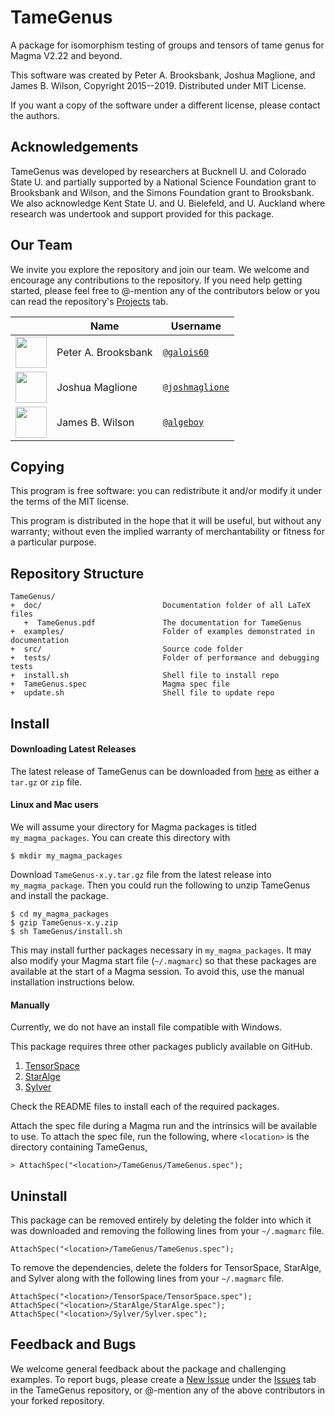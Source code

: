 # TameGenus

A package for isomorphism testing of groups and tensors of tame genus for  Magma 
V2.22 and beyond. 

This software was created by Peter A. Brooksbank, Joshua Maglione, and James B. 
Wilson, Copyright 2015--2019. Distributed under MIT License.

If you want a copy of the software under a different license, please contact 
the authors. 



## Acknowledgements

TameGenus was developed by researchers at Bucknell U. and Colorado State U. and
partially supported by a National Science Foundation grant to Brooksbank and 
Wilson, and the Simons Foundation grant to Brooksbank.  We also acknowledge 
Kent State U. and U. Bielefeld, and U. Auckland where research was undertook 
and support provided for this package.



## Our Team

We invite you explore the repository and join our team.  We welcome and encourage any contributions to the repository. If you need help getting started, please feel free to @-mention any of the contributors below or you can read the repository's [Projects](https://github.com/thetensor-space/TameGenus/projects) tab.

|                                                                              | Name                | Username                         | 
-------------------------------------------------------------------------------|---------------------|----------------------------------|
<img src="https://avatars.githubusercontent.com/galois60" height="50px"/>      | Peter A. Brooksbank | [`@galois60`](https://github.com/galois60)                |
<img src="https://avatars.githubusercontent.com/joshmaglione" height="50px"/>  | Joshua Maglione     | [`@joshmaglione`](https://github.com/joshmaglione)        |
<img src="https://avatars.githubusercontent.com/algeboy" height="50px"/>       | James B. Wilson     | [`@algeboy`](https://github.com/algeboy)                  |



## Copying 

This program is free software: you can redistribute it and/or modify it 
under the terms of the MIT license.

This program is distributed in the hope that it will be useful, but without any
warranty; without even the implied warranty of merchantability or fitness for a
particular purpose. 



## Repository Structure
```
TameGenus/
+  doc/                           Documentation folder of all LaTeX files
   +  TameGenus.pdf               The documentation for TameGenus
+  examples/                      Folder of examples demonstrated in documentation
+  src/                           Source code folder 
+  tests/                         Folder of performance and debugging tests
+  install.sh                     Shell file to install repo
+  TameGenus.spec                 Magma spec file
+  update.sh                      Shell file to update repo
```



## Install

#### Downloading Latest Releases

The latest release of TameGenus can be downloaded from 
[here](https://github.com/thetensor-space/TameGenus/releases/latest) 
as either a `tar.gz` or `zip` file.

#### Linux and Mac users

We will assume your directory for Magma packages is titled `my_magma_packages`. You can create this directory with
```
$ mkdir my_magma_packages
```
Download `TameGenus-x.y.tar.gz` file from the latest release into `my_magma_package`.
Then you could run the following to unzip TameGenus and install the package.
```
$ cd my_magma_packages
$ gzip TameGenus-x.y.zip
$ sh TameGenus/install.sh
```

This may install further packages necessary in `my_magma_packages`. It may also modify your Magma start file (`~/.magmarc`) so that these packages are available at the start of a Magma session. To avoid this, use the manual installation instructions below.


#### Manually

Currently, we do not have an install file compatible with Windows. 

This package requires three other packages publicly available on GitHub.
  1. [TensorSpace](https://github.com/thetensor-space/TensorSpace)
  2. [StarAlge](https://github.com/thetensor-space/StarAlge)
  3. [Sylver](https://github.com/thetensor-space/Sylver)

Check the README files to install each of the required packages.

Attach the spec file during a Magma run and the intrinsics will be available
to use.  To attach the spec file, run the following, where `<location>` is the directory containing TameGenus,
```
> AttachSpec("<location>/TameGenus/TameGenus.spec");
```



## Uninstall

This package can be removed entirely by deleting the folder into which it was 
downloaded and removing the following lines from your `~/.magmarc` file.
```
AttachSpec("<location>/TameGenus/TameGenus.spec");
```

To remove the dependencies, delete the folders for TensorSpace, StarAlge, and 
Sylver along with the following lines from your `~/.magmarc` file.
```
AttachSpec("<location>/TensorSpace/TensorSpace.spec");
AttachSpec("<location>/StarAlge/StarAlge.spec");
AttachSpec("<location>/Sylver/Sylver.spec");
```



## Feedback and Bugs

We welcome general feedback about the package and challenging examples. To report bugs, please create a [New Issue](https://github.com/thetensor-space/TameGenus/issues/new) under the [Issues](https://github.com/thetensor-space/TameGenus/issues) tab in the TameGenus repository, or @-mention any of the above contributors in your forked repository.

